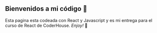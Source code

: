 ## Bienvenidos a mi código 🌠



Esta pagina esta codeada con React y Javascript y es mi entrega para el curso de React de CoderHouse. _Enjoy!_ 🥂

